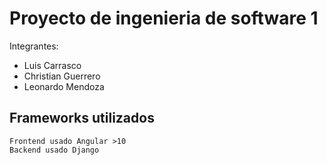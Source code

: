# Proyecto de ingenieria de software 1

Integrantes:
* Luis Carrasco
* Christian Guerrero
* Leonardo Mendoza

## Frameworks utilizados
```
Frontend usado Angular >10
Backend usado Django
```